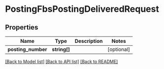 # PostingFbsPostingDeliveredRequest

## Properties
Name | Type | Description | Notes
------------ | ------------- | ------------- | -------------
**posting_number** | **string[]** |  | [optional] 

[[Back to Model list]](../README.md#documentation-for-models) [[Back to API list]](../README.md#documentation-for-api-endpoints) [[Back to README]](../README.md)



